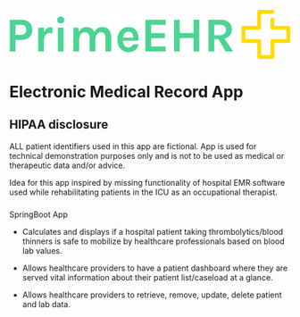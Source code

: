 ![](Assets/primeehr-logo-zip-file/png/logo-no-background.png)


# Electronic Medical Record App


## HIPAA disclosure
ALL patient identifiers used in this app are fictional. 
App is used for technical demonstration purposes only 
and is not to be used as medical or therapeutic data and/or advice. 

Idea for this app inspired by missing functionality of hospital EMR software used while rehabilitating patients in the ICU as an occupational therapist. 

### 
SpringBoot App


- Calculates and displays if a hospital patient taking thrombolytics/blood thinners is safe to mobilize by healthcare professionals based on blood lab values. 

- Allows healthcare providers to have a patient dashboard where they are served vital information about their patient list/caseload at a glance.

- Allows healthcare providers to retrieve, remove, update, delete patient and lab data.






